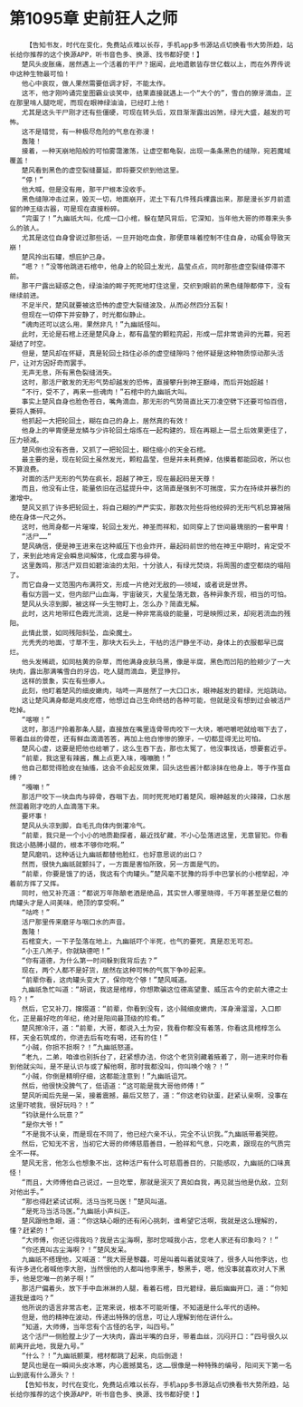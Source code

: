# 第1095章 史前狂人之师
        【告知书友，时代在变化，免费站点难以长存，手机app多书源站点切换看书大势所趋，站长给你推荐的这个换源APP，听书音色多、换源、找书都好使！】
       楚风头皮胀痛，居然遇上一个活着的干尸？据闻，此地遗骸皆存世亿载以上，而在外界传说中这种生物最可怕！
       他心中哀叹，做人果然需要低调才好，不能太作。
       这不，他才刚吟诵完皇图霸业谈笑中，结果直接就遇上一个“大个的”，雪白的獠牙滴血，正在那里啃人腿吃呢，而现在眼神绿油油，已经盯上他！
       尤其是这头干尸刚才还有些僵硬，可现在转头后，双目渐渐露出凶煞，绿光大盛，越发的可怖。
       这不是错觉，有一种极尽危险的气息在弥漫！
       轰隆！
       接着，一种天崩地陷般的可怕雾霭激荡，让虚空都龟裂，出现一条条黑色的缝隙，宛若魔域覆盖！
       楚风看到黑色的虚空裂缝蔓延，即将要交织到他这里。
       “停！”
       他大喊，但是没有用，那干尸根本没收手。
       黑色缝隙冲击过来，毁灭一切，地面崩开，泥土下有几件残兵裸露出来，那是漫长岁月前遗留的神王级古器，可是现在直接粉碎。
       “完蛋了！”九幽祇大叫，化成一口小棺，躲在楚风背后，它深知，当年他大哥的师尊来头多么的骇人。
       尤其是这位自身曾说过那些话，一旦开始吃血食，那便意味着控制不住自身，动辄会导致天崩！
       楚风拎出石罐，想庇护己身。
       “嗯？！”没等他跳进石棺中，他身上的轮回土发光，晶莹点点，同时那些虚空裂缝停滞不前。
       那干尸露出疑惑之色，绿油油的眸子死死地盯住这里，交织到眼前的黑色缝隙都停下，没有继续前进。
       不足半尺，楚风就要被这恐怖的虚空大裂缝波及，从而必然四分五裂！
       但现在一切停下并安静了，时光都似静止。
       “魂肉还可以这么用，果然非凡！”九幽祇怪叫。
       此时，无论是石棺上还是楚风身上，都有晶莹的颗粒亮起，形成一层非常诡异的光幕，宛若凝结了时空。
       但是，楚风却在怀疑，真是轮回土挡住必杀的虚空缝隙吗？他怀疑是这种物质惊动那头活尸，让对方因好奇而罢手。
       无声无息，所有黑色裂缝消失。
       这时，那活尸散发的无形气势却越发的恐怖，直接攀升到神王巅峰，而后开始超越！
       “不行，受不了，再来一些魂肉！”石棺中的九幽祇大叫。
       事实上楚风自身也脸色苍白，嘴角滴血，那无形的气势简直比天刀凌空劈下还要可怕百倍，要将人撕碎。
       他抓起一大把轮回土，糊在自己的身上，居然真的有效！
       他身上的甲胄便是龙鳞与少许轮回土熔炼在一起构建的，现在再糊上一层土后效果更佳了，压力顿减。
       楚风倒也没有吝啬，又抓了一把轮回土，糊住缩小的天金石棺。
       最主要的是，现在轮回土虽然发光，颗粒晶莹，但是并未耗费掉，估摸着都能回收，所以也不算浪费。
       对面的活尸无形的气势在疯长，超越了神王，现在最起码是天尊！
       而且，他没有止住，能量依旧在迅猛提升中，这简直是强到不可揣度，实力在持续并暴烈的激增中。
       楚风又抓了许多把轮回土，将自己糊的严严实实，那数次险些将他绞碎的无形气机总算被隔绝在身体一尺之外。
       这时，他周身都一片璀璨，轮回土发光，神圣而祥和，如同穿上了世间最瑰丽的一套甲胄！
       “活尸……”
       楚风确信，便是神王进来在这种威压下也会炸开，最起码前世的他在神王中期时，肯定受不了，来到此地肯定会瞬息间解体，化成血雾与碎骨。
       这里轰鸣，那活尸双目如碧油油的太阳，十分骇人，有绿光焚烧，将周围的虚空都烧的塌陷了。
       而它自身一丈范围内布满符文，形成一片绝对无敌的——领域，或者说是世界。
       看似方圆一丈，但内部尸山血海，宇宙破灭，大星坠落无数，各种异象齐现，相当的可怕。
       楚风从头凉到脚，被这样一头生物盯上，怎么办？简直无解。
       此时，这片地带红色霞光流淌，这是一种非常高级的能量，可是映照过来，却宛若流血的残阳。
       此情此景，如同残阳斜坠，血染魔土。
       光秃秃的地面，寸草不生，那块大石头上，干枯的活尸静坐不动，身体上的衣服都早已腐烂。
       他头发稀疏，如同枯黄的杂草，而他满身皮肤乌黑，像是半腐，黑色而凹陷的脸颊少了一大块肉，露出那满嘴雪白的牙齿，吃人腿而滴血，更显狰狞。
       这样的景象，实在有些瘆人。
       此刻，他盯着楚风的细皮嫩肉，咕咚一声居然了一大口口水，眼神越发的碧绿，光焰跳动。
       这让楚风满身都是鸡皮疙瘩，他想过自己生命终结的各种可能，但就是没有想到过会被活尸吃掉。
       “喀嚓！”
       这时，那活尸拎着那条人腿，直接放在嘴里连骨带肉咬下一大块，嚼吧嚼吧就给咽下去了，带着血丝的骨茬，还有鲜血滴滴答答，再加上他白惨惨的獠牙，一切都显得无比可怕。
       楚风心虚，这要是把他也给嚼了，这么生吞下去，那也太冤了，他没事找话，想要套近乎。
       “前辈，我这里有辣酱，蘸上点更入味，嘎嘣脆！”
       他自己都觉得脸皮在抽搐，这会不会起反效果，回头这些酱汁都涂抹在他身上，等于作茧自缚？
       “嘎嘣！”
       那活尸咬下一块血肉与碎骨，吞咽下去，同时死死地盯着楚风，眼神越发的火辣辣，口水居然混着刚才吃的人血滴落下来。
       要坏事！
       楚风从头凉到脚，自毛孔向体内倒灌冷气。
       “前辈，我只是一个小小的地质勘探者，最近找矿藏，不小心坠落进这里，无意冒犯。你看我这小胳膊小腿的，根本不够你吃啊。”
       楚风磨叽，这种话让九幽祇都替他脸红，也好意思说的出口？
       然而，很快九幽祇就颤抖了，一方面是害怕所致，另一方面是气的。
       “前辈，你要是饿了的话，我这有个肉罐头。”楚风毫不犹豫的将手中巴掌长的小棺举起，冲着前方挥了又挥。
       同时，他又补充道：“都说万年陈酿老酒是绝品，其实世人哪里晓得，千万年甚至是亿载的肉罐头才是人间美味，绝顶的享受啊。”
       “咕咚！”
       活尸那里传来磨牙与咽口水的声音。
       轰隆！
       石棺变大，一下子坠落在地上，九幽祇吓个半死，也气的要死，真是忍无可忍。
       “小王八羔子，你就缺德吧！”
       “你有道德，为什么第一时间躲到我背后去？”
       现在，两个人都不是好货，居然在这种可怖的气氛下争吵起来。
       “前辈你看，这肉罐头变大了，保你吃个够！”楚风喊道。
       九幽祇急忙叫道：“胡说，我这是棺椁，你想欺骗这位德高望重、威压古今的史前大德之士吗？！”
       然后，它又补刀，撺掇道：“前辈，你看到没有，这小贼细皮嫩肉，浑身滑溜溜，入口即化，正是最好吃的年纪，绝对是阳间最顶级的珍肴。”
       楚风擦冷汗，道：“前辈，大哥，都说入土为安，我看你都没有着落，你看这具棺椁怎么样，天金石筑成的，你进去后有吃有喝，还有的住！”
       “小贼，你损不损啊？！”九幽祇怒道。
       “老九，二弟，咱谁也别拆台了，赶紧想办法，你这个老货别藏着掖着了，刚一进来时你看到他就尖叫，是不是认识与或了解他啊，那时我都没叫，你叫唤个啥？！”
       “小贼，你倒是精明仔细，这都能注意到！”九幽祇诅咒。
       然后，他很快没脾气了，低语道：“这可能是我大哥他师傅！”
       楚风听闻后先是一呆，接着震撼，最后又怒了，道：“你这老钧驮蛋，赶紧认亲啊，没事在这里吓唬我，很好玩吗？！”
       “钧驮是什么玩意？”
       “是你大爷！”
       “不是我不认亲，而是现在不同了，他已经六亲不认，完全不认识我。”九幽祇带着哭腔。
       然后，它知无不言，当初它大哥的师傅慈眉善目，一脸祥和气息，只吃素，跟现在的气质完全不一样。
       楚风无言，他怎么也想象不出，这种活尸有什么可慈眉善目的，只能感叹，九幽祇的口味真怪！
       “而且，大师傅他自己说过，一旦吃荤，那就是泯灭了真如自我，再见就当他是仇敌，立刻对他出手。”
       “那也得赶紧试试啊，活马当死马医！”楚风叫道。
       “是死马当活马医。”九幽祇小声纠正。
       楚风跟他急眼，道：“你这缺心眼的还有闲心挑刺，谁希望它活啊，我就是这么理解的，懂？赶紧的！”
       “大师傅，你还记得我吗？我是古尘海啊，那时您喊我小古，您老人家还有印象吗？！”
       “你还真叫古尘海啊？！”楚风发呆。
       九幽祇不搭理他，又喊道：“我大哥是黎龘，可是叫着叫着就变味了，很多人叫他李达，也有许多进化者喊他李大胆，当然恨他的人都叫他李黑手，黎黑手，嗯，他没事就喜欢对人下黑手，他是您唯一的弟子啊！”
       那活尸偏着头，放下手中血淋淋的人腿，看着石棺，目光碧绿，最后幽幽开口，道：“你知道我是谁吗？”
       他所说的语言非常古老，正常来说，根本不可能听懂，不知道是什么年代的语种。
       但是，他的精神在波动，传递出特殊的信息，可让人理解到他在讲什么。
       “知道，大师傅，当年您有个古怪的名字，叫四号。”
       这个活尸一侧脸膛上少了一大块肉，露出半嘴的白牙，带着血丝，沉闷开口：“四号很久以前离开此地，我是九号。”
       “什么？！”九幽祇颤栗，棺材都跳了起来，向后倒退！
       楚风也是在一瞬间头皮冰寒，内心震撼莫名，这……很像是一种特殊的编号，阳间天下第一名山到底有什么源头？！
       【告知书友，时代在变化，免费站点难以长存，手机app多书源站点切换看书大势所趋，站长给你推荐的这个换源APP，听书音色多、换源、找书都好使！】